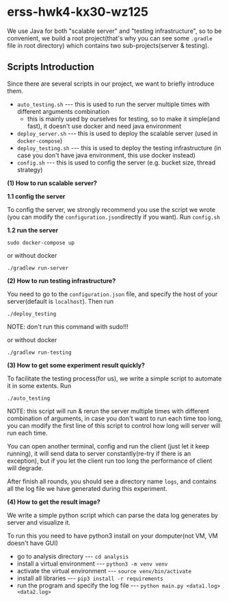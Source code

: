 # erss-hwk4-kx30-wz125
We use Java for both "scalable server" and "testing infrastructure", so to be convenient, we build a root project(that's why you can see some `.gradle` file in root directory) which contains two sub-projects(server & testing).

## Scripts Introduction
Since there are several scripts in our project, we want to briefly introduce them.
* `auto_testing.sh` --- this is used to run the server multiple times with different arguments combination
    * this is mainly used by ourselves for testing, so to make it simple(and fast), it doesn't use docker and need java environment 
* `deploy_server.sh` --- this is used to deploy the scalable server (used in `docker-compose`)
* `deploy_testing.sh` --- this is used to deploy the testing infrastructure (in case you don't have java environment, this use docker instead)
* `config.sh` --- this is used to config the server (e.g. bucket size, thread strategy)

**(1) How to run scalable server?**

**1.1 config the server**

To config the server, we strongly recommend you use the script we wrote (you can modify the `configuration.json`directly  if you want). Run `config.sh`

**1.2 run the server**

```shell
sudo docker-compose up
```

or without docker

```shell
./gradlew run-server
```

**(2) How to run testing infrastructure?**

You need to go to the `configuration.json` file, and specify the host of your server(default is `localhost`). Then run

```shell
./deploy_testing
```

NOTE: don't run this command with sudo!!!

or without docker

```shell
./gradlew run-testing
```

**(3) How to get some experiment result quickly?**

To facilitate the testing process(for us), we write a simple script to automate it in some extents. Run

```shell
./auto_testing
```
NOTE: this script will run & rerun the server multiple times with different combination of arguments, in case you don't want to run each time too long, you can modify the first line of this script to control how long will server will run each time.

You can open another terminal, config and run the client (just let it keep running), it will send data to server constantly(re-try if there is an exception), but if you let the client run too long the performance of client will degrade.

After finish all rounds, you should see a directory name `logs`, and contains all the log file we have generated during this experiment.

**(4) How to get the result image?**

We write a simple python script which can parse the data log generates by server and visualize it.

To run this you need to have python3 install on your domputer(not VM, VM doesn't have GUI)

* go to analysis directory --- `cd analysis`
* install a virtual environment --- `python3 -m venv venv`
* activate the virtual environment --- `source venv/bin/activate`
* install all libraries --- `pip3 install -r requirements`
* run the program and specify the log file --- `python main.py <data1.log> <data2.log>`